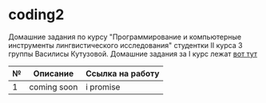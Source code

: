 # coding2
Домашние задания по курсу "Программирование и компьютерные инструменты лингвистического исследования" студентки II курса 3 группы Василисы Кутузовой.
Домашние задания за I курс лежат [вот тут](https://github.com/dotsanddashes/programming)

№|Описание|Ссылка на работу
---|---|---
1|coming soon|i promise
